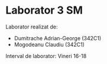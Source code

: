 # Laborator 3 SM

Laborator realizat de:

* Dumitrache Adrian-George (342C1)
* Mogodeanu Claudiu (342C1)

Interval de laborator: Vineri 16-18
